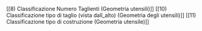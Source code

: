 [[8) Classificazione Numero Taglienti (Geometria utensili)]]
[[10) Classificazione tipo di taglio (vista dall_alto) (Geometria degli utensili)]]
[[11) Classificazione tipo di costruzione (Geometria utensile)]]
